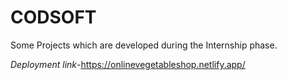 # CODSOFT
Some Projects which are developed during the Internship phase.

*Deployment link*-https://onlinevegetableshop.netlify.app/
